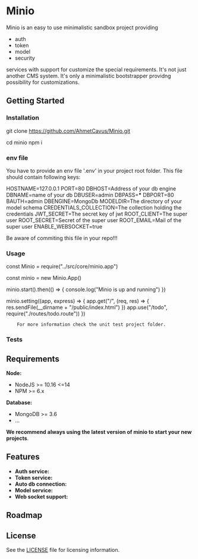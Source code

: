 # Minio

Minio is an easy to use minimalistic sandbox project providing

- auth
- token
- model
- security

services with support for customize the special requirements. It's not just another CMS system. It's only a minimalistic bootstrapper providng possibility for customizations.

## Getting Started

### Installation

git clone https://github.com/AhmetCavus/Minio.git

cd minio
npm i

### env file

You have to provide an env file '.env' in your project root folder.
This file should contain following keys:

HOSTNAME=127.0.0.1
PORT=80
DBHOST=Address of your db engine
DBNAME=name of your db
DBUSER=admin
DBPASS=**\***
DBPORT=80
BAUTH=admin
DBENGINE=MongoDb
MODELDIR=The directory of your model schema
CREDENTIALS_COLLECTION=The collection holding the credentials
JWT_SECRET=The secret key of jwt
ROOT_CLIENT=The super user
ROOT_SECRET=Secret of the super user
ROOT_EMAIL=Mail of the super user
ENABLE_WEBSOCKET=true

Be aware of commiting this file in your repo!!!

### Usage

const Minio = require("../src/core/minio.app")

const minio = new Minio.App()

minio.start().then(() => {
console.log("Minio is up and running")
})

minio.setting((app, express) => {
app.get("/", (req, res) => {
res.sendFile(\_\_dirname + "/public/index.html")
})
app.use("/todo", require("./routes/todo.route"))
})

```
    For more information check the unit test project folder.
```

### Tests

## Requirements

**Node:**

- NodeJS >= 10.16 <=14
- NPM >= 6.x

**Database:**

- MongoDB >= 3.6
- ...

**We recommend always using the latest version of minio to start your new projects**.

## Features

- **Auth service:**
- **Token service:**
- **Auto db connection:**
- **Model service:**
- **Web socket support:**

## Roadmap

## License

See the [LICENSE](./LICENSE) file for licensing information.
